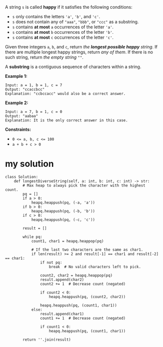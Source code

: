 A string `s` is called **happy** if it satisfies the following conditions:

- `s` only contains the letters `'a'`, `'b'`, and `'c'`.
- `s` does not contain any of `"aaa"`, `"bbb"`, or `"ccc"` as a substring.
- `s` contains **at most** `a` occurrences of the letter `'a'`.
- `s` contains **at most** `b` occurrences of the letter `'b'`.
- `s` contains **at most** `c` occurrences of the letter `'c'`.

Given three integers `a`, `b`, and `c`, return *the **longest possible happy** string*. If there are multiple longest happy strings, return *any of them*. If there is no such string, return *the empty string* `""`.

A **substring** is a contiguous sequence of characters within a string.

 

**Example 1:**

```
Input: a = 1, b = 1, c = 7
Output: "ccaccbcc"
Explanation: "ccbccacc" would also be a correct answer.
```

**Example 2:**

```
Input: a = 7, b = 1, c = 0
Output: "aabaa"
Explanation: It is the only correct answer in this case.
```

 

**Constraints:**

- `0 <= a, b, c <= 100`
- `a + b + c > 0`

# my solution

```
class Solution:
    def longestDiverseString(self, a: int, b: int, c: int) -> str:
        # Max heap to always pick the character with the highest count.
        pq = []
        if a > 0:
            heapq.heappush(pq, (-a, 'a'))
        if b > 0:
            heapq.heappush(pq, (-b, 'b'))
        if c > 0:
            heapq.heappush(pq, (-c, 'c'))

        result = []

        while pq:
            count1, char1 = heapq.heappop(pq)

            # If the last two characters are the same as char1.
            if len(result) >= 2 and result[-1] == char1 and result[-2] == char1:
                if not pq:
                    break  # No valid characters left to pick.

                count2, char2 = heapq.heappop(pq)
                result.append(char2)
                count2 += 1  # Decrease count (negated)

                if count2 < 0:
                    heapq.heappush(pq, (count2, char2))

                heapq.heappush(pq, (count1, char1))
            else:
                result.append(char1)
                count1 += 1  # Decrease count (negated)

                if count1 < 0:
                    heapq.heappush(pq, (count1, char1))

        return ''.join(result)
```

